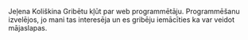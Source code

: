 Jeļena Koliškina
Gribētu kļūt par web programmētāju. Programmēšanu izvelējos, jo mani tas interesēja un es gribēju iemācīties ka var veidot mājaslapas.
